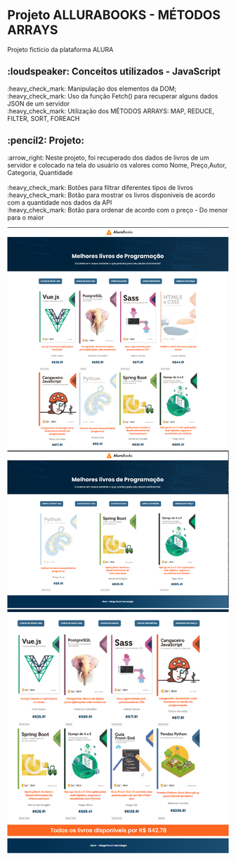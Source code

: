<h1>Projeto ALLURABOOKS - MÉTODOS ARRAYS</h1>
<p>Projeto ficticio da plataforma ALURA</p>


<h2>:loudspeaker: Conceitos utilizados -  JavaScript</h2>

<p>
:heavy_check_mark: Manipulação dos elementos da DOM;</br>
:heavy_check_mark: Uso da função Fetch() para recuperar alguns dados JSON de um servidor</br>
:heavy_check_mark: Utilização dos MÉTODOS ARRAYS: MAP, REDUCE, FILTER, SORT, FOREACH </br>
</p>

<h2>:pencil2: Projeto:</h2>

<p>:arrow_right:  Neste projeto, foi recuperado dos dados de livros de um servidor e colocado na tela do usuário os valores
como Nome, Preço,Autor, Categoria, Quantidade</br>
</br>
:heavy_check_mark: Botões para filtrar diferentes tipos de livros</br>
:heavy_check_mark: Botão para mostrar os livros disponíveis de acordo com a quantidade nos dados da API</br>
:heavy_check_mark: Botão para ordenar de acordo com o preço - Do menor para o maior</br>
</p>

<img src="https://github.com/danielcoosta1/AluraBooks--Arrays/blob/develop/imagens/exemplo_pagina1.PNG?raw=true"> 
<img src="https://github.com/danielcoosta1/AluraBooks--Arrays/blob/develop/imagens/exemplo_pagina2.PNG?raw=true">
<img src="https://github.com/danielcoosta1/AluraBooks--Arrays/blob/develop/imagens/exemplo_pagina3.PNG?raw=true">
